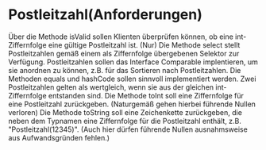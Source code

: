 # Postleitzahl(Anforderungen)
Über die Methode isValid sollen Klienten überprüfen können, ob eine int-Ziffernfolge eine gültige Postleitzahl ist.
(Nur) Die Methode select stellt Postleitzahlen gemäß einem als Ziffernfolge übergebenen Selektor zur Verfügung. 
Postleitzahlen sollen das Interface Comparable implentieren, um sie anordnen zu können, z.B. für das Sortieren nach Postleitzahlen.
Die Methoden equals und hashCode sollen sinnvoll implementiert werden.
Zwei Postleitzahlen gelten als wertgleich, wenn sie aus der gleichen int-Ziffernfolge entstanden sind.
Die Methode toInt soll eine Ziffernfolge für eine Postleitzahl zurückgeben. (Naturgemäß gehen hierbei führende Nullen verloren)
Die Methode toString soll eine Zeichenkette zurückgeben, die neben dem Typnamen eine Ziffernfolge für die Postleitzahl enthält, z.B. "Postleitzahl(12345)". (Auch hier dürfen führende Nullen ausnahmsweise aus Aufwandsgründen fehlen.)
